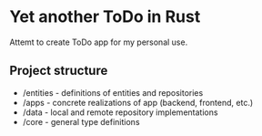 # Yet another ToDo in Rust

Attemt to create ToDo app for
my personal use. 

## Project structure

- /entities - definitions of entities and repositories
- /apps - concrete realizations of app (backend, frontend, etc.)
- /data - local and remote repository implementations
- /core - general type definitions
